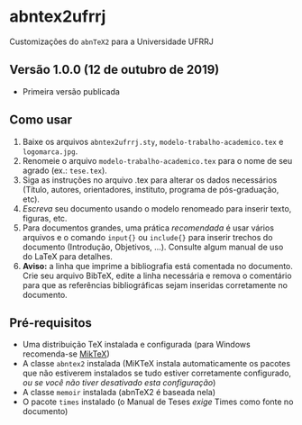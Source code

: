 # abntex2ufrrj
Customizações do `abnTeX2` para a Universidade UFRRJ

## Versão 1.0.0 (12 de outubro de 2019)
* Primeira versão publicada

## Como usar
1. Baixe os arquivos `abntex2ufrrj.sty`, `modelo-trabalho-academico.tex` e `logomarca.jpg`.
1. Renomeie o arquivo `modelo-trabalho-academico.tex` para o nome de seu agrado (ex.: `tese.tex`).
1. Siga as instruções no arquivo .tex para alterar os dados necessários (Título, autores, orientadores, instituto, programa de pós-graduação, etc).
1. *Escreva* seu documento usando o modelo renomeado para inserir texto, figuras, etc.
1. Para documentos grandes, uma prática *recomendada* é usar vários arquivos e o comando `input{}` ou `include{}` para inserir trechos do documento (Introdução, Objetivos, ...). Consulte algum manual de uso do LaTeX para detalhes.
1. **Aviso:** a linha que imprime a bibliografia está comentada no documento. Crie seu arquivo BibTeX, edite a linha necessária e remova o comentário para que as referências bibliográficas sejam inseridas corretamente no documento.

## Pré-requisitos
* Uma distribuição TeX instalada e configurada (para Windows recomenda-se [MikTeX](http://miktex.org))
* A classe `abntex2` instalada (MiKTeX instala automaticamente os pacotes que não estiverem instalados se tudo estiver corretamente configurado, *ou se você não tiver desativado esta configuração*)
* A classe `memoir` instalada (abnTeX2 é baseada nela)
* O pacote `times` instalado (o Manual de Teses *exige* Times como fonte no documento)
